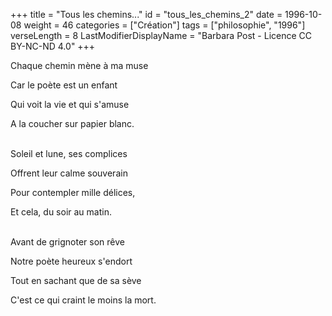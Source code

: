 +++
title = "Tous les chemins..."
id = "tous_les_chemins_2"
date = 1996-10-08
weight = 46
categories = ["Création"]
tags = ["philosophie", "1996"]
verseLength = 8
LastModifierDisplayName = "Barbara Post - Licence CC BY-NC-ND 4.0"
+++

Chaque chemin mène à ma muse

Car le poète est un enfant

Qui voit la vie et qui s'amuse

A la coucher sur papier blanc.

 \
Soleil et lune, ses complices

Offrent leur calme souverain

Pour contempler mille délices,

Et cela, du soir au matin.

 \
Avant de grignoter son rêve

Notre poète heureux s'endort

Tout en sachant que de sa sève

C'est ce qui craint le moins la mort.
